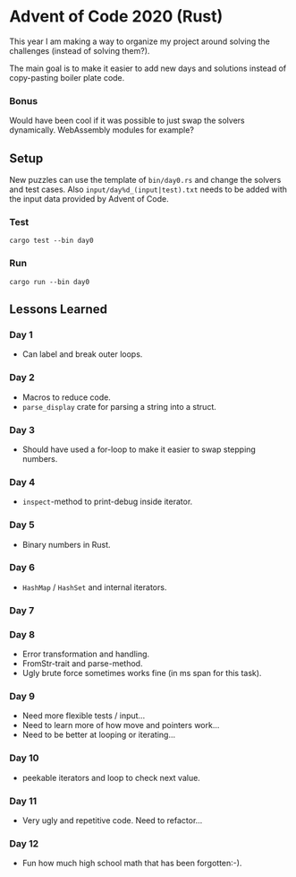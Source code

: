 # Advent of Code 2020 (Rust)
This year I am making a way to organize my project around solving the challenges (instead of solving them?).

The main goal is to make it easier to add new days and solutions instead of copy-pasting boiler plate code.

### Bonus
Would have been cool if it was possible to just swap the solvers dynamically. WebAssembly modules for example?

## Setup
New puzzles can use the template of `bin/day0.rs` and change the solvers and test cases. Also `input/day%d_(input|test).txt` needs to be added with the input data provided by Advent of Code.

### Test
`cargo test --bin day0`

### Run
`cargo run --bin day0`


## Lessons Learned
### Day 1
- Can label and break outer loops.

### Day 2
- Macros to reduce code.
- `parse_display` crate for parsing a string into a struct.

### Day 3
- Should have used a for-loop to make it easier to swap stepping numbers.

### Day 4
- `inspect`-method to print-debug inside iterator.

### Day 5
- Binary numbers in Rust.

### Day 6
- `HashMap` / `HashSet` and internal iterators.

### Day 7

### Day 8
- Error transformation and handling.
- FromStr-trait and parse-method.
- Ugly brute force sometimes works fine (in ms span for this task).

### Day 9
- Need more flexible tests / input...
- Need to learn more of how move and pointers work...
- Need to be better at looping or iterating...

### Day 10
- peekable iterators and loop to check next value.

### Day 11
- Very ugly and repetitive code. Need to refactor...

### Day 12
- Fun how much high school math that has been forgotten:-).